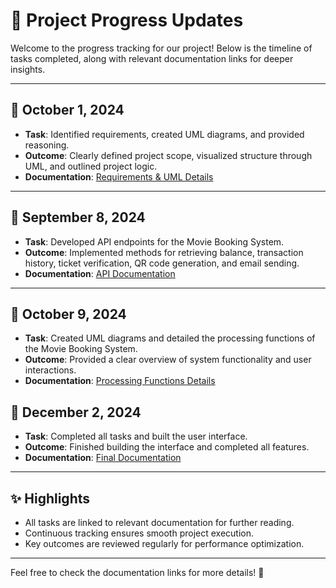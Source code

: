 # 📝 Project Progress Updates

Welcome to the progress tracking for our project! Below is the timeline of tasks completed, along with relevant documentation links for deeper insights.

---

## 📅 October 1, 2024
- **Task**: Identified requirements, created UML diagrams, and provided reasoning.
- **Outcome**: Clearly defined project scope, visualized structure through UML, and outlined project logic.
- **Documentation**: [Requirements & UML Details](https://docs.google.com/document/d/1ZcWS4yPXnwqQg_Fv5hvJth260lg6zNifMLJE-Ydm5hA/)

---

## 📅 September 8, 2024
- **Task**: Developed API endpoints for the Movie Booking System.
- **Outcome**: Implemented methods for retrieving balance, transaction history, ticket verification, QR code generation, and email sending.
- **Documentation**: [API Documentation](https://www.postman.com/telecoms-candidate-81806829/dmhung/collection/1x571n2/api-documentation?action=share&creator=38615808&active-environment=38615808-803bba40-7235-4d13-a63c-f86e5c4fc4d6)
---
## 📅 October 9, 2024
- **Task**: Created UML diagrams and detailed the processing functions of the Movie Booking System.
- **Outcome**: Provided a clear overview of system functionality and user interactions.
- **Documentation**: [Processing Functions Details](progress/WEEK2.md)

## 📅 December 2, 2024
- **Task**: Completed all tasks and built the user interface.
- **Outcome**: Finished building the interface and completed all features.
- **Documentation**: [Final Documentation](https://docs.google.com/document/d/1G7Q57VCs7gVa4x8eyeGZt15c51N8hwm8z8vFH7RzA5c/edit?usp=sharing)

---

## ✨ Highlights
- All tasks are linked to relevant documentation for further reading.
- Continuous tracking ensures smooth project execution.
- Key outcomes are reviewed regularly for performance optimization.

---

Feel free to check the documentation links for more details! 🚀

